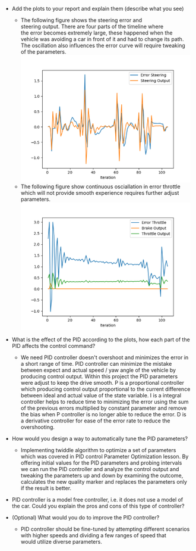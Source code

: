 * Add the plots to your report and explain them (describe what you see)  
  - The following figure shows the steering error and steering output. There are four parts of the timeline where the error becomes extremely large, these happened when the vehicle was avoiding a car in front of it and had to change its path. The oscillation also influences the error curve will require tweaking of the parameters.  
![](./screenshots/Figure_1.png)  
  - The following figure show continuous osciallation in error throttle which will not provide smooth experience requires further adjust parameters.  
![](./screenshots/Figure_2.png)  
* What is the effect of the PID according to the plots, how each part of the PID affects the control command?    
  - We need PID controller doesn't overshoot and minimizes the error in a short range of time. PID controller can minimize the mistake between expect and actual speed / yaw angle of the vehicle by producing control output.  Within this project the PID parameters were adjust to keep the drive smooth.  P is a proportional controller which producing control output proportional to the current difference between ideal and actual value of the state variable. I is a integral controller helps to reduce time to minimizing the error using the sum of the previous errors multiplied by constant parameter and remove the bias when P controller is no longer able to reduce the error. D is a derivative  controller for ease of the error rate to reduce the overshooting. 
     
* How would you design a way to automatically tune the PID parameters?
  - Implementing twiddle algorithm to optimize a set of  parameters which was covered in PID control Parameter Optimization lesson. By offering initial values for the PID parameters and probing intervals we can run the PID controller and analyze the control output and tweaking the parameters up and down by examining the outcome, calculates the new quality marker and replaces the parameters only if the result is better.

* PID controller is a model free controller, i.e. it does not use a model of the car. Could you explain the pros and cons of this type of controller?  

* (Optional) What would you do to improve the PID controller?   
  - PID controller should be fine-tuned by attempting different scenarios with higher speeds and dividing a few ranges of speed that would utilize diverse parameters.
